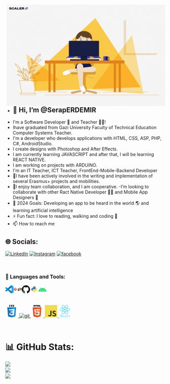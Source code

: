 <img align="right" alt="GIF" src="giphy.gif" width="500" height="320" />

- ## 👋 Hi, I’m @SerapERDEMIR
-  I'm a  Software Developer 🚀 and Teacher 👨‍🎓!
- Ihave graduated from Gazi University Faculty of Technical Education Computer Systems Teacher.
- I'm a developer who develops applications with HTML, CSS, ASP, PHP, C#, AndroidStudio.
- I create designs with Photoshop and After Effects.
- I am currently learning JAVASCRIPT and after that, I will be learning REACT NATIVE.
- I am working on projects with ARDUINO.
- I'm an IT Teacher, ICT Teacher, FrontEnd-Mobile-Backend Developer
- 📝I have been actively involved in the writing and implementation of several Erasmus+ projects and mobilities.
- 👯I enjoy team collaboration, and I am cooperative.
-I’m looking to collaborate with other Ract Native Developer 👩‍💻 and Mobile App Designers 🎨
- 🥅 2024 Goals: Developing an app to be heard in the world 🌎 and learning artificial intelligence 
- ⚡ Fun fact: I love to reading, walking and coding 🤖
- 📫 How to reach me

## 🌐 Socials:
[![LinkedIn](https://img.shields.io/badge/LinkedIn-%230077B5.svg?logo=linkedin&logoColor=white)](https://linkedin.com/in/serap-erdemir) [![Instagram](https://img.shields.io/badge/Instagram-%23E4405F.svg?logo=Instagram&logoColor=white)](https://instagram.com/serap_kutay) [![facebook](https://img.shields.io/badge/facebook-%0866FF.svg?logo=facebook&logoColor=white)](https://www.facebook.com/) 

[instagram]: https://www.instagram.com/serap_kutay
[linkedin]: https://www.linkedin.com/in/serap-erdemir/
[gmail]: mailto:serap.kutay.44@gmail.com
<br />
### 🔧 Languages and Tools:

[<img align="left" alt="Visual Studio Code" width="26px" src="https://raw.githubusercontent.com/github/explore/80688e429a7d4ef2fca1e82350fe8e3517d3494d/topics/visual-studio-code/visual-studio-code.png" />][vsCode]
[<img align="left" alt="Git" width="26px" src="https://raw.githubusercontent.com/github/explore/80688e429a7d4ef2fca1e82350fe8e3517d3494d/topics/git/git.png" />][git]
[<img align="left" alt="GitHub" width="26px" src="https://raw.githubusercontent.com/github/explore/78df643247d429f6cc873026c0622819ad797942/topics/github/github.png" />][github]
[<img align="left" alt="Python" width="26px" src="https://raw.githubusercontent.com/github/explore/cebd63002168a05a6a642f309227eefeccd92950/topics/python/python.png" />][python]
[<img align="left" alt="Android" width="26px" src="https://raw.githubusercontent.com/github/explore/80688e429a7d4ef2fca1e82350fe8e3517d3494d/topics/android/android.png" />][android]
<br />

[vsCode]: https://code.visualstudio.com/
[git]: https://git-scm.com/
[android]: https://www.android.com/
[github]: https://github.com/SerapERDEMIR
[python]: https://www.python.org/

<br />

<p align="left"> <a href="https://www.w3schools.com/css/" target="_blank" rel="noreferrer"> <img src="https://raw.githubusercontent.com/devicons/devicon/master/icons/css3/css3-original-wordmark.svg" alt="css3" width="40" height="40"/> </a> <a href="https://git-scm.com/" target="_blank" rel="noreferrer"> <img src="https://www.vectorlogo.zone/logos/git-scm/git-scm-icon.svg" alt="git" width="40" height="40"/> </a> <a href="https://www.w3.org/html/" target="_blank" rel="noreferrer"> <img src="https://raw.githubusercontent.com/devicons/devicon/master/icons/html5/html5-original-wordmark.svg" alt="html5" width="40" height="40"/> </a> <a href="https://developer.mozilla.org/en-US/docs/Web/JavaScript" target="_blank" rel="noreferrer"> <img src="https://raw.githubusercontent.com/devicons/devicon/master/icons/javascript/javascript-original.svg" alt="javascript" width="40" height="40"/> </a> <a href="https://reactjs.org/" target="_blank" rel="noreferrer"> <img src="https://raw.githubusercontent.com/devicons/devicon/master/icons/react/react-original-wordmark.svg" alt="react" width="40" height="40"/> </a>  </p>



<br />



# 📊 GitHub Stats:
![](https://github-readme-stats.vercel.app/api?username=serapERDEMIR&theme=default&hide_border=false&include_all_commits=false&count_private=false)<br/>
![](https://github-readme-streak-stats.herokuapp.com/?user=serapERDEMIR&theme=default&hide_border=false)<br/>
![](https://github-readme-stats.vercel.app/api/top-langs/?username=serapERDEMIR&theme=default&hide_border=false&include_all_commits=false&count_private=false&layout=compact)




